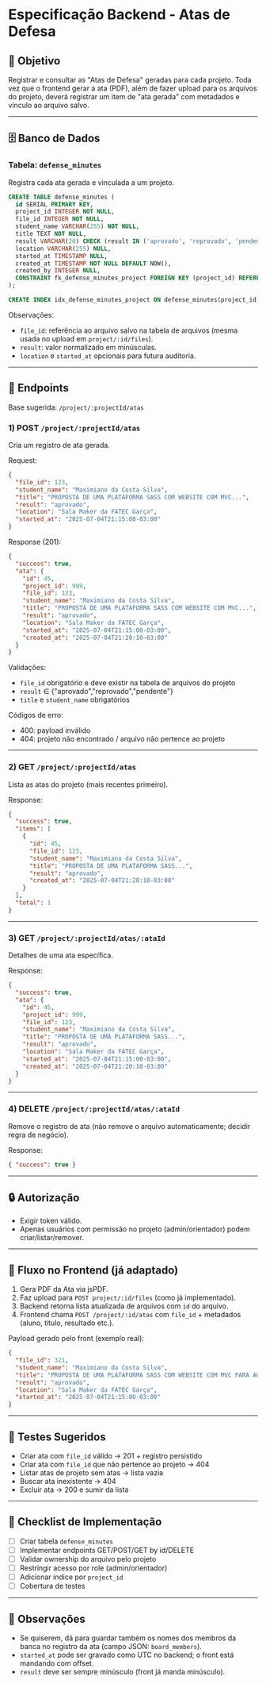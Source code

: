 # Especificação Backend - Atas de Defesa

## 🎯 Objetivo
Registrar e consultar as "Atas de Defesa" geradas para cada projeto. Toda vez que o frontend gerar a ata (PDF), além de fazer upload para os arquivos do projeto, deverá registrar um item de "ata gerada" com metadados e vínculo ao arquivo salvo.

---

## 🗄️ Banco de Dados

### Tabela: `defense_minutes`

Registra cada ata gerada e vinculada a um projeto.

```sql
CREATE TABLE defense_minutes (
  id SERIAL PRIMARY KEY,
  project_id INTEGER NOT NULL,
  file_id INTEGER NOT NULL,
  student_name VARCHAR(255) NOT NULL,
  title TEXT NOT NULL,
  result VARCHAR(20) CHECK (result IN ('aprovado', 'reprovado', 'pendente')) NOT NULL,
  location VARCHAR(255) NULL,
  started_at TIMESTAMP NULL,
  created_at TIMESTAMP NOT NULL DEFAULT NOW(),
  created_by INTEGER NULL,
  CONSTRAINT fk_defense_minutes_project FOREIGN KEY (project_id) REFERENCES project(id) ON DELETE CASCADE
);

CREATE INDEX idx_defense_minutes_project ON defense_minutes(project_id);
```

Observações:
- `file_id`: referência ao arquivo salvo na tabela de arquivos (mesma usada no upload em `project/:id/files`).
- `result`: valor normalizado em minúsculas.
- `location` e `started_at` opcionais para futura auditoria.

---

## 🔌 Endpoints

Base sugerida: `/project/:projectId/atas`

### 1) POST `/project/:projectId/atas`
Cria um registro de ata gerada.

Request:
```json
{
  "file_id": 123,
  "student_name": "Maximiano da Costa Silva",
  "title": "PROPOSTA DE UMA PLATAFORMA SASS COM WEBSITE COM MVC...",
  "result": "aprovado",
  "location": "Sala Maker da FATEC Garça",
  "started_at": "2025-07-04T21:15:00-03:00"
}
```

Response (201):
```json
{
  "success": true,
  "ata": {
    "id": 45,
    "project_id": 999,
    "file_id": 123,
    "student_name": "Maximiano da Costa Silva",
    "title": "PROPOSTA DE UMA PLATAFORMA SASS COM WEBSITE COM MVC...",
    "result": "aprovado",
    "location": "Sala Maker da FATEC Garça",
    "started_at": "2025-07-04T21:15:00-03:00",
    "created_at": "2025-07-04T21:20:10-03:00"
  }
}
```

Validações:
- `file_id` obrigatório e deve existir na tabela de arquivos do projeto
- `result` ∈ {"aprovado","reprovado","pendente"}
- `title` e `student_name` obrigatórios

Códigos de erro:
- 400: payload inválido
- 404: projeto não encontrado / arquivo não pertence ao projeto

---

### 2) GET `/project/:projectId/atas`
Lista as atas do projeto (mais recentes primeiro).

Response:
```json
{
  "success": true,
  "items": [
    {
      "id": 45,
      "file_id": 123,
      "student_name": "Maximiano da Costa Silva",
      "title": "PROPOSTA DE UMA PLATAFORMA SASS...",
      "result": "aprovado",
      "created_at": "2025-07-04T21:20:10-03:00"
    }
  ],
  "total": 1
}
```

---

### 3) GET `/project/:projectId/atas/:ataId`
Detalhes de uma ata específica.

Response:
```json
{
  "success": true,
  "ata": {
    "id": 45,
    "project_id": 999,
    "file_id": 123,
    "student_name": "Maximiano da Costa Silva",
    "title": "PROPOSTA DE UMA PLATAFORMA SASS...",
    "result": "aprovado",
    "location": "Sala Maker da FATEC Garça",
    "started_at": "2025-07-04T21:15:00-03:00",
    "created_at": "2025-07-04T21:20:10-03:00"
  }
}
```

---

### 4) DELETE `/project/:projectId/atas/:ataId`
Remove o registro de ata (não remove o arquivo automaticamente; decidir regra de negócio).

Response:
```json
{ "success": true }
```

---

## 🔒 Autorização
- Exigir token válido.
- Apenas usuários com permissão no projeto (admin/orientador) podem criar/listar/remover.

---

## 🔁 Fluxo no Frontend (já adaptado)
1. Gera PDF da Ata via jsPDF.
2. Faz upload para `POST project/:id/files` (como já implementado).
3. Backend retorna lista atualizada de arquivos com `id` do arquivo.
4. Frontend chama `POST /project/:id/atas` com `file_id` + metadados (aluno, título, resultado etc.).

Payload gerado pelo front (exemplo real):
```json
{
  "file_id": 321,
  "student_name": "Maximiano da Costa Silva",
  "title": "PROPOSTA DE UMA PLATAFORMA SASS COM WEBSITE COM MVC PARA AUXILIAR O USUARIO A ENCONTRAR A MELHOR OFERTA PARA SEU FRETE",
  "result": "aprovado",
  "location": "Sala Maker da FATEC Garça",
  "started_at": "2025-07-04T21:15:00-03:00"
}
```

---

## 🧪 Testes Sugeridos
- Criar ata com `file_id` válido → 201 + registro persistido
- Criar ata com `file_id` que não pertence ao projeto → 404
- Listar atas de projeto sem atas → lista vazia
- Buscar ata inexistente → 404
- Excluir ata → 200 e sumir da lista

---

## 📝 Checklist de Implementação
- [ ] Criar tabela `defense_minutes`
- [ ] Implementar endpoints GET/POST/GET by id/DELETE
- [ ] Validar ownership do arquivo pelo projeto
- [ ] Restringir acesso por role (admin/orientador)
- [ ] Adicionar índice por `project_id`
- [ ] Cobertura de testes

---

## 📎 Observações
- Se quiserem, dá para guardar também os nomes dos membros da banca no registro da ata (campo JSON: `board_members`).
- `started_at` pode ser gravado como UTC no backend; o front está mandando com offset.
- `result` deve ser sempre minúsculo (front já manda minúsculo).
